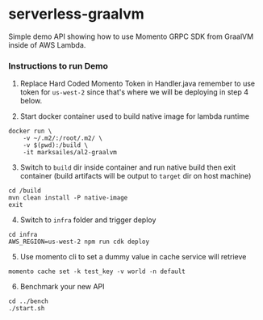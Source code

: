 # serverless-graalvm

Simple demo API showing how to use Momento GRPC SDK from GraalVM inside of AWS Lambda.

### Instructions to run Demo
1. Replace Hard Coded Momento Token in Handler.java remember to use token for `us-west-2` since that's where we will be deploying in step 4 below.

2. Start docker container used to build native image for lambda runtime
```console
docker run \
    -v ~/.m2/:/root/.m2/ \
    -v $(pwd):/build \
    -it marksailes/al2-graalvm
```

3. Switch to `build` dir inside container and run native build then exit container (build artifacts will be output to `target` dir on host machine)
```console
cd /build
mvn clean install -P native-image
exit
```

4. Switch to `infra` folder and trigger deploy
```console
cd infra
AWS_REGION=us-west-2 npm run cdk deploy
```
5. Use momento cli to set a dummy value in cache service will retrieve
```console
momento cache set -k test_key -v world -n default
```
6. Benchmark your new API 
```console
cd ../bench
./start.sh
```